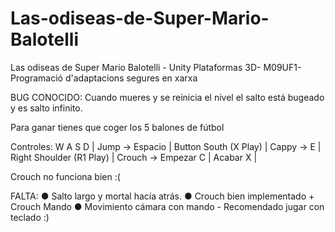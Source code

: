# Las-odiseas-de-Super-Mario-Balotelli
Las odiseas de Super Mario Balotelli - Unity  Plataformas 3D-  M09UF1-Programació d'adaptacions segures en xarxa

BUG CONOCIDO: Cuando mueres y se reinicia el nivel el salto está bugeado y es salto infinito.

Para ganar tienes que coger los 5 balones de fútbol

Controles:
W 
A 
S 
D 
 | Jump -> Espacio | Button South (X Play)
 | Cappy -> E | Right Shoulder (R1 Play)
 | Crouch -> Empezar C | 
          Acabar X  | 

Crouch no funciona bien :(

FALTA:
● Salto largo y mortal hacía atrás.
● Crouch bien implementado + Crouch Mando
● Movimiento cámara con mando - Recomendado jugar con teclado
:)

